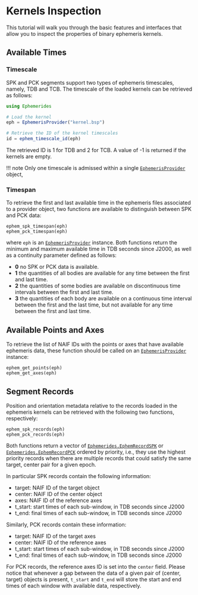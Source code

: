 # Kernels Inspection

This tutorial will walk you through the basic features and interfaces that allow you to inspect the properties of binary ephemeris kernels.

## Available Times 

### Timescale
SPK and PCK segments support two types of ephemeris timescales, namely, TDB and TCB. The timescale of the loaded kernels can be retrieved as follows: 

```julia
using Ephemerides 

# Load the kernel
eph = EphemerisProvider("kernel.bsp")

# Retrieve the ID of the kernel timescales
id = ephem_timescale_id(eph)
```
The retrieved ID is 1 for TDB and 2 for TCB. A value of -1 is returned if the kernels are empty. 

!!! note 
    Only one timescale is admissed within a single [`EphemerisProvider`](@ref) object, 

### Timespan

To retrieve the first and last available time in the ephemeris files associated to a provider 
object, two functions are available to distinguish between SPK and PCK data: 

````
ephem_spk_timespan(eph)
ephem_pck_timespan(eph)
````

where `eph` is an [`EphemerisProvider`](@ref) instance. Both functions return the minimum and maximum available time in TDB seconds since J2000, as well as a continuity parameter defined as follows: 

- **0** no SPK or PCK data is available.
- **1** the quantities of all bodies are available for any time between the first and last time.
- **2** the quantities of some bodies are available on discontinuous time intervals between the 
    first and last time.
- **3** the quantities of each body are available on a continuous time interval between the first 
    and the last time, but not available for any time between the first and last time.

## Available Points and Axes

To retrieve the list of NAIF IDs with the points or axes that have available ephemeris data, these function should be called on an [`EphemerisProvider`](@ref) instance:
```
ephem_get_points(eph)
ephem_get_axes(eph)
```

## Segment Records

Position and orientation metadata relative to the records loaded in the ephemeris kernels can be retrieved with the following two functions, respectively:

```
ephem_spk_records(eph)
ephem_pck_records(eph)
```

Both functions return a vector of [`Ephemerides.EphemRecordSPK`](@ref) or [`Ephemerides.EphemRecordPCK`](@ref) ordered by priority, i.e., they use the highest priority records when there are multiple records that could satisfy the same target, center pair for a given epoch.

In particular SPK records contain the following information: 

- target: NAIF ID of the target object
- center: NAIF ID of the center object
- axes: NAIF ID of the reference axes
- t_start: start times of each sub-window, in TDB seconds since J2000
- t_end: final times of each sub-window, in TDB seconds since J2000

Similarly, PCK records contain these information:

- target: NAIF ID of the target axes
- center: NAIF ID of the reference axes
- t_start: start times of each sub-window, in TDB seconds since J2000
- t_end: final times of each sub-window, in TDB seconds since J2000

For PCK records, the reference axes ID is set into the `center` field. Please notice that whenever a gap between the data of a given pair of (center, target) objects is present, `t_start` and `t_end` will store the start and end times of each window with available data, respectively.